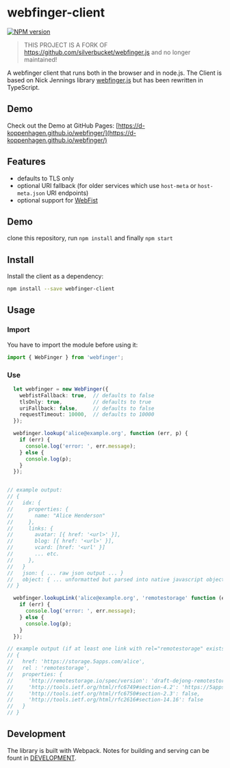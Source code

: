 # webfinger-client
[![NPM version][npm-image]][npm-url]

> THIS PROJECT IS A FORK OF https://github.com/silverbucket/webfinger.js and no longer maintained!

A webfinger client that runs both in the browser and in node.js.
The Client is based on Nick Jennings library [webfinger.js](https://github.com/silverbucket/webfinger.js) but has been rewritten in TypeScript.

## Demo
Check out the Demo at GitHub Pages: [https://d-koppenhagen.github.io/webfinger/](https://d-koppenhagen.github.io/webfinger/)


## Features
* defaults to TLS only
* optional URI fallback (for older services which use `host-meta` or `host-meta.json` URI endpoints)
* optional support for [WebFist](http://webfist.org)

## Demo
clone this repository, run `npm install` and finally `npm start`

## Install
Install the client as a dependency:

```bash
npm install --save webfinger-client
```

## Usage
### Import
You have to import the module before using it:

```typescript
import { WebFinger } from 'webfinger';
```

### Use
```typescript
  let webfinger = new WebFinger({
    webfistFallback: true,  // defaults to false
    tlsOnly: true,          // defaults to true
    uriFallback: false,     // defaults to false
    requestTimeout: 10000,  // defaults to 10000
  });

  webfinger.lookup('alice@example.org', function (err, p) {
    if (err) {
      console.log('error: ', err.message);
    } else {
      console.log(p);
    }
  });


// example output:
// {
//   idx: {
//     properties: {
//       name: "Alice Henderson"
//     },
//     links: {
//       avatar: [{ href: '<url>' }],
//       blog: [{ href: '<url>' }],
//       vcard: [href: '<url' }]
//       ... etc.
//     },
//   }
//   json: { ... raw json output ... }
//   object: { ... unformatted but parsed into native javascript object ... }
// }

  webfinger.lookupLink('alice@example.org', 'remotestorage' function (err, p) {
    if (err) {
      console.log('error: ', err.message);
    } else {
      console.log(p);
    }
  });

// example output (if at least one link with rel="remotestorage" exists):
// {
//   href: 'https://storage.5apps.com/alice',
//   rel : 'remotestorage',
//   properties: {
//     'http://remotestorage.io/spec/version': 'draft-dejong-remotestorage-02',
//     'http://tools.ietf.org/html/rfc6749#section-4.2': 'https://5apps.com/rs/oauth/alice',
//     'http://tools.ietf.org/html/rfc6750#section-2.3': false,
//     'http://tools.ietf.org/html/rfc2616#section-14.16': false
//   }
// }
```

## Development
The library is built with Webpack. Notes for building and serving can be fount in 
[DEVELOPMENT](DEVELOPMENT).

[npm-url]: https://npmjs.org/package/webfinger-client
[npm-image]: https://badge.fury.io/js/webfinger-client.svg
